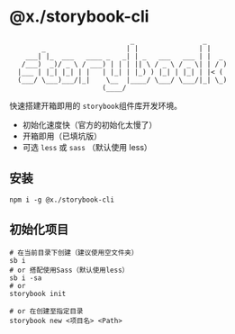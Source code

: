 # @x./storybook-cli

```shell
                              _                 _
        _                    | |               | |
    ___| |_  ___   ____ _   _| | _   ___   ___ | |  _
   /___)  _)/ _ \ / ___) | | | || \ / _ \ / _ \| | / )
  |___ | |_| |_| | |   | |_| | |_) ) |_| | |_| | |< (
  (___/ \___)___/|_|    \__  |____/ \___/ \___/|_| \_)
                       (____/
```

快速搭建开箱即用的 `storybook`组件库开发环境。

- 初始化速度快（官方的初始化太慢了）
- 开箱即用（已填坑版）
- 可选 `less` 或 `sass` （默认使用 less）

## 安装

```shell
npm i -g @x./storybook-cli
```

## 初始化项目

```shell
# 在当前目录下创建（建议使用空文件夹）
sb i
# or 搭配使用Sass（默认使用less）
sb i -sa
# or
storybook init

# or 在创建至指定目录
storybook new <项目名> <Path>
```
